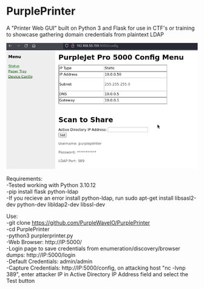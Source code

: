 # PurplePrinter

A "Printer Web GUI" built on Python 3 and Flask for use in CTF's or training to showcase gathering domain credentials from plaintext LDAP</br>

![My Image](PurplePrinterConfig.png)

Requirements:</br>
-Tested working with Python 3.10.12</br>
-pip install flask python-ldap</br>
-If you recieve an error install python-ldap, run sudo apt-get install libsasl2-dev python-dev libldap2-dev libssl-dev</br>

Use:</br>
-git clone https://github.com/PurpleWaveIO/PurplePrinter</br>
-cd PurplePrinter</br>
-python3 purplerprinter.py</br>
-Web Browser: http://IP:5000/</br>
-Login page to save credentials from enumeration/discovery/browser dumps: http://IP:5000/login</br>
-Default Credentials: admin/admin</br>
-Capture Credentials: http://IP:5000/config, on attacking host "nc -lvnp 389", enter attacker IP in Active Directory IP Address field and select the Test button</br>
